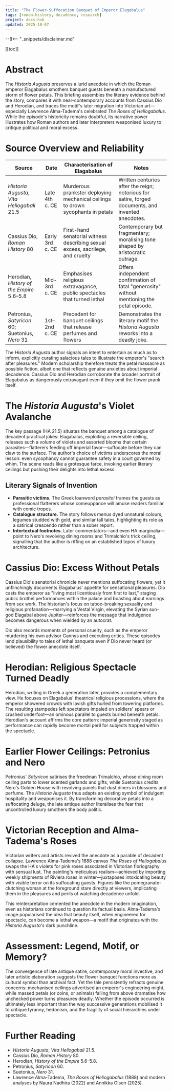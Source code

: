 ```yaml
---
title: "The Flower-Suffocation Banquet of Emperor Elagabalus"
tags: [roman-history, decadence, research]
project: docs-hub
updated: 2025-10-07
---
```


--8<-- "_snippets/disclaimer.md"

[[toc]]

# Abstract

The _Historia Augusta_ preserves a lurid anecdote in which the Roman emperor
Elagabalus smothers banquet guests beneath a manufactured storm of flower
petals. This briefing assembles the literary evidence behind the story,
compares it with near-contemporary accounts from Cassius Dio and Herodian, and
traces the motif's later migration into Victorian art—especially Lawrence
Alma-Tadema's celebrated _The Roses of Heliogabalus_. While the episode's
historicity remains doubtful, its narrative power illustrates how Roman authors
and later interpreters weaponised luxury to critique political and moral
excess.

# Source Overview and Reliability

| Source                                          | Date            | Characterisation of Elagabalus                                                  | Notes                                                                                              |
| ----------------------------------------------- | --------------- | ------------------------------------------------------------------------------- | -------------------------------------------------------------------------------------------------- |
| _Historia Augusta_, _Vita Heliogabali_ 21.5     | Late 4th c. CE  | Murderous prankster deploying mechanical ceilings to drown sycophants in petals | Written centuries after the reign; notorious for satire, forged documents, and invented anecdotes. |
| Cassius Dio, _Roman History_ 80                 | Early 3rd c. CE | First-hand senatorial witness describing sexual excess, sacrilege, and cruelty  | Contemporary but fragmentary; moralising tone shaped by aristocratic outrage.                      |
| Herodian, _History of the Empire_ 5.6–5.8       | Mid-3rd c. CE   | Emphasises religious extravagance, public spectacles that turned lethal         | Offers independent confirmation of fatal "generosity" without mentioning the petal episode.        |
| Petronius, _Satyricon_ 60; Suetonius, _Nero_ 31 | 1st–2nd c. CE   | Precedent for banquet ceilings that release perfumes and flowers                | Demonstrates the literary motif the _Historia Augusta_ reworks into a deadly joke.                 |

The _Historia Augusta_ author signals an intent to entertain as much as to
inform, explicitly curating salacious tales to illustrate the emperor's
"search after pleasures." Modern scholarship therefore treats the petal
massacre as possible fiction, albeit one that reflects genuine anxieties about
imperial decadence. Cassius Dio and Herodian corroborate the broader portrait of
Elagabalus as dangerously extravagant even if they omit the flower prank itself.

# The _Historia Augusta_'s Violet Avalanche

The key passage (HA 21.5) situates the banquet among a catalogue of decadent
practical jokes: Elagabalus, exploiting a reversible ceiling, releases such a
volume of violets and assorted blooms that certain parasites—flatterers feeding
off imperial favor—suffocate before they can claw to the surface. The author's
choice of victims underscores the moral lesson: even sycophancy cannot guarantee
safety in a court governed by whim. The scene reads like a grotesque farce,
invoking earlier literary ceilings but pushing their delights into lethal
excess.

## Literary Signals of Invention

- **Parasitic victims.** The Greek loanword _parasitoi_ frames the guests as
  professional flatterers whose comeuppance will amuse readers familiar with
  comic tropes.
- **Catalogue structure.** The story follows menus dyed unnatural colours,
  legumes studded with gold, and similar tall tales, highlighting its role as a
  satirical crescendo rather than a sober report.
- **Intertextual footnotes.** Later commentators—and even HA marginalia—point to
  Nero's revolving dining rooms and Trimalchio's trick ceiling, signalling that
  the author is riffing on an established topos of luxury architecture.

# Cassius Dio: Excess Without Petals

Cassius Dio's senatorial chronicle never mentions suffocating flowers, yet it
unflinchingly documents Elagabalus' appetite for sensational pleasures. Dio
casts the emperor as "living most licentiously from first to last," staging
public brothel performances within the palace and boasting about earnings from
sex work. The historian's focus on taboo-breaking sexuality and religious
profanation—marrying a Vestal Virgin, elevating the Syrian sun-god Elagabal above
Jupiter—reinforces the message that indulgence becomes dangerous when wielded by
an autocrat.

Dio also records moments of personal cruelty, such as the emperor murdering his
own advisor Gannys and executing critics. These episodes lend plausibility to
tales of lethal banquets even if Dio never heard (or believed) the flower
anecdote itself.

# Herodian: Religious Spectacle Turned Deadly

Herodian, writing in Greek a generation later, provides a complementary view. He
focuses on Elagabalus' theatrical religious processions, where the emperor
showered crowds with lavish gifts hurled from towering platforms. The resulting
stampedes left spectators impaled on soldiers' spears or crushed underfoot—an
ominous parallel to guests buried beneath petals. Herodian's account affirms the
core pattern: imperial generosity staged as performance can rapidly become
mortal peril for subjects trapped within the spectacle.

# Earlier Flower Ceilings: Petronius and Nero

Petronius' _Satyricon_ satirises the freedman Trimalchio, whose dining room
ceiling parts to lower scented garlands and gifts, while Suetonius credits Nero's
Golden House with revolving panels that dust diners in blossoms and perfume. The
_Historia Augusta_ thus adapts an existing symbol of indulgent hospitality and
weaponises it. By transforming decorative petals into a suffocating deluge, the
late antique author literalises the fear that uncontrolled luxury smothers the
body politic.

# Victorian Reception and Alma-Tadema's Roses

Victorian writers and artists revived the anecdote as a parable of decadent
collapse. Lawrence Alma-Tadema's 1888 canvas _The Roses of Heliogabalus_ swaps
the HA's violets for pink roses associated in Victorian floriography with sensual
lust. The painting's meticulous realism—achieved by importing weekly shipments
of Riviera roses in winter—juxtaposes intoxicating beauty with visible terror on
its suffocating guests. Figures like the pomegranate-clutching woman at the
foreground stare directly at viewers, implicating them in the pleasures and
perils of watching decadence unfold.

This reinterpretation cemented the anecdote in the modern imagination, even as
historians continued to question its factual basis. Alma-Tadema's image
popularised the idea that beauty itself, when engineered for spectacle, can
become a lethal weapon—a motif that originates with the _Historia Augusta's_
dark punchline.

# Assessment: Legend, Motif, or Memory?

The convergence of late antique satire, contemporary moral invective, and later
artistic elaboration suggests the flower banquet functions more as cultural
symbol than archival fact. Yet the tale persistently refracts genuine concerns:
mechanised ceilings advertised an emperor's engineering might, while massed
petals (or coins, or animals) falling from above dramatise how unchecked power
turns pleasures deadly. Whether the episode occurred is ultimately less
important than the way successive generations mobilised it to critique tyranny,
hedonism, and the fragility of social hierarchies under spectacle.

# Further Reading

- _Historia Augusta_, _Vita Heliogabali_ 21.5.
- Cassius Dio, _Roman History_ 80.
- Herodian, _History of the Empire_ 5.6–5.8.
- Petronius, _Satyricon_ 60.
- Suetonius, _Nero_ 31.
- Lawrence Alma-Tadema, _The Roses of Heliogabalus_ (1888) and modern analyses
  by Naura Nadhira (2022) and Annikka Olsen (2025).
